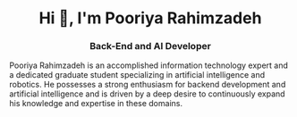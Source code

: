 <h1 align="center"> Hi 👋, I'm Pooriya Rahimzadeh </h1>

<h3 align="center"> Back-End and AI Developer </h3>
<p> Pooriya Rahimzadeh is an accomplished information technology expert and a dedicated graduate student specializing in artificial intelligence and robotics. He possesses a strong enthusiasm for backend development and artificial intelligence and is driven by a deep desire to continuously expand his knowledge and expertise in these domains. </p>
